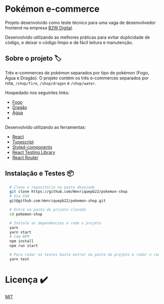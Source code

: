 # Pokémon e-commerce
Projeto desenvolvido como teste técnico para uma vaga de desenvolvedor frontend na empresa [B2W Digital](https://ri.b2w.digital/).

Desenvolvido utilizando as melhores práticas para evitar duplicidade de código, e deixar o código limpo e de fácil leitura e manutenção.

## Sobre o projeto :label:
Três e-commerces de pokémon separados por tipo de pokémon (Fogo, Água e Dragão).
O projeto contém os três e-commerces separados por rota, `/shop/fire`, `/shop/dragon` e `/shop/water`.

Hospedado nos seguintes links:
- [Fogo](https://pokemon-ecommerce.netlify.app/shop/fire)
- [Dragão](https://pokemon-ecommerce.netlify.app/shop/dragon)
- [Água](https://pokemon-ecommerce.netlify.app/shop/water)
- 
Desenvolvido utilizando as ferramentas:

- [React](https://reactjs.org/)
- [Typescript](https://www.typescriptlang.org/)
- [Styled-components](https://styled-components.com/)
- [React Testing Library](https://testing-library.com/docs/react-testing-library/intro/)
- [React Router](https://reactrouter.com/web/guides/quick-start)

## Instalação e Testes :package:
```bash
  # Clone o repositório na pasta desejada
  git clone https://github.com/Henriquepb22/pokemon-shop
  # Via SSH
  git@github.com:Henriquepb22/pokemon-shop.git

  # Entre na pasta do projeto clonado
  cd pokemon-shop

  # Instale as dependencies e rode o projeto
  yarn
  yarn start
  # Com NPM
  npm install
  npm run start

  # Para rodar os testes basta entrar na pasta do projeto e rodar o rodar o seguinte comando
  yarn test
```

# Licença :heavy_check_mark:
[MIT](https://github.com/Henriquepb22/pokemon-shop/blob/main/LICENSE)
